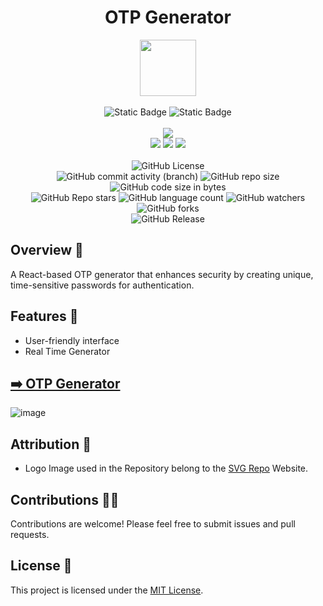 <div align="center">
     <h1 align="center">OTP Generator</h1>
     <img src="https://github.com/abhinavkumar2369/OTP-Generator/assets/170245635/b1479ee3-3db0-4e54-b9b9-d84a0e4796c2" height=90px width=90px/>
     <br/>
     <br/>
     <img alt="Static Badge" src="https://img.shields.io/badge/Website-red?style=for-the-badge">
     <img alt="Static Badge" src="https://img.shields.io/badge/Web%20Development-7F00FF?style=for-the-badge">
     <br/>
     <br/>
     <!-- Open Source -->
     <img src="https://badges.frapsoft.com/os/v1/open-source.svg?v=103">
     <br/>
     <!-- Contributions -->
     <img src="https://img.shields.io/static/v1.svg?label=Contributions&message=Welcome&color=#013220">
     <!-- Built By -->
     <img src="https://img.shields.io/badge/Built%20by-Abhinav%20Kumar-0059b3">
     <!-- Maintained -->
     <img src="https://img.shields.io/static/v1.svg?label=Maintained&message=Yes&color=red">
     <br/>
     <!-- --------------------------------------------- -->
     <br/>
     <!-- License -->
     <img alt="GitHub License" src="https://img.shields.io/github/license/abhinavkumar2369/OTP-Generator">
     <br/>
     <!-- Commit Count -->
     <img alt="GitHub commit activity (branch)" src="https://img.shields.io/github/commit-activity/t/abhinavkumar2369/OTP-Generator/main">
     <!-- Repo Size -->
     <img alt="GitHub repo size" src="https://img.shields.io/github/repo-size/abhinavkumar2369/OTP-Generator?style=flat&color=orange">
     <!-- Repo Code -->
     <img alt="GitHub code size in bytes" src="https://img.shields.io/github/languages/code-size/abhinavkumar2369/OTP-Generator">
     <br/>
     <img alt="GitHub Repo stars" src="https://img.shields.io/github/stars/abhinavkumar2369/OTP-Generator?style=flat&color=orange">
     <!-- Language Count -->
     <img alt="GitHub language count" src="https://img.shields.io/github/languages/count/abhinavkumar2369/OTP-Generator">
     <!-- Watchers -->
     <img alt="GitHub watchers" src="https://img.shields.io/github/watchers/abhinavkumar2369/OTP-Generator?style=flat">
     <!-- Forks -->
     <img alt="GitHub forks" src="https://img.shields.io/github/forks/abhinavkumar2369/OTP-Generator?style=flat&color=orange">
     <br/>
     <img alt="GitHub Release" src="https://img.shields.io/github/v/release/abhinavkumar2369/OTP-Generator">
</div>


<!------------------------------------------------->


## Overview 🌟
A React-based OTP generator that enhances security by creating unique, time-sensitive passwords for authentication.


## Features 🚀
- User-friendly interface
- Real Time Generator


<!------------------------------------------------->
  

## [➡️ OTP Generator ](https://abhinavkumar2369.github.io/OTP-Generator/)
![image](https://github.com/abhinavkumar2369/OTP-Generator/assets/170245635/fee8128c-d135-413d-9065-0636ec330b21)


<!------------------------------------------------->


## Attribution 🙏
- Logo Image used in the Repository belong to the [SVG Repo](https://www.svgrepo.com/) Website.


<!------------------------------------------------->


## Contributions 🧑‍💻
Contributions are welcome! Please feel free to submit issues and pull requests.


## License 🪪
This project is licensed under the [MIT License](LICENSE).
